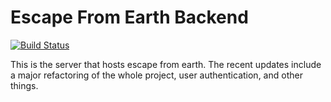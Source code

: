 # Escape From Earth Backend

[![Build Status](https://travis-ci.org/theParadox42/EFE-Backend.svg?branch=auth)](https://travis-ci.org/theParadox42/EFE-Backend)

This is the server that hosts escape from earth. The recent updates include a major refactoring of the whole project, user authentication, and other things.